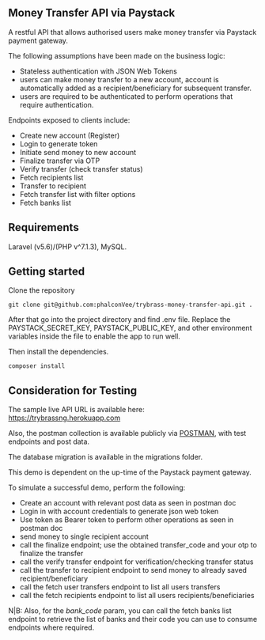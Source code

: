 ## Money Transfer API via Paystack

A restful API that allows authorised users make money transfer via Paystack payment gateway.

The following assumptions have been made on the business logic:

- Stateless authentication with JSON Web Tokens
- users can make money transfer to a new account, account is automatically added as a recipient/beneficiary for subsequent transfer.
- users are required to be authenticated to perform operations that require authentication.

Endpoints exposed to clients include:

- Create new account (Register)
- Login to generate token
- Initiate send money to new account
- Finalize transfer via OTP
- Verify transfer (check transfer status)
- Fetch recipients list
- Transfer to recipient
- Fetch transfer list with filter options
- Fetch banks list

## Requirements

Laravel (v5.6)/(PHP v^7.1.3), MySQL.

## Getting started

Clone the repository

```
git clone git@github.com:phalconVee/trybrass-money-transfer-api.git .
```

After that go into the project directory and find .env file. Replace the PAYSTACK_SECRET_KEY, PAYSTACK_PUBLIC_KEY, and other environment variables inside the file to enable the app to run well.

Then install the dependencies.

```
composer install
```

## Consideration for Testing

The sample live API URL is available here: https://trybrassng.herokuapp.com

Also, the postman collection is available publicly via 
[POSTMAN](https://documenter.getpostman.com/view/3832128/T1LPDmuY), with test endpoints and post data.

The database migration is available in the migrations folder.

This demo is dependent on the up-time of the Paystack payment gateway.

To simulate a successful demo, perform the following:

- Create an account with relevant post data as seen in postman doc
- Login in with account credentials to generate json web token
- Use token as Bearer token to perform other operations as seen in postman doc
- send money to single recipient account
- call the finalize endpoint; use the obtained transfer_code and your otp to finalize the transfer
- call the verify transfer endpoint for verification/checking transfer status
- call the transfer to recipient endpoint to send money to already saved recipient/beneficiary
- call the fetch user transfers endpoint to list all users transfers
- call the fetch recipients endpoint to list all users recipients/beneficiaries

N|B: Also, for the *bank_code* param, you can call the fetch banks list endpoint to retrieve the list of banks and their code
you can use to consume endpoints where required.
